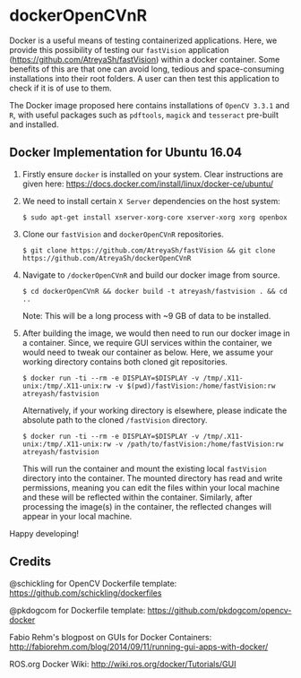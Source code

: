 # dockerOpenCVnR

Docker is a useful means of testing containerized applications. Here, we provide this possibility of testing our `fastVision` application (https://github.com/AtreyaSh/fastVision) within a docker container. Some benefits of this are that one can avoid long, tedious and space-consuming installations into their root folders. A user can then test this application to check if it is of use to them.

The Docker image proposed here contains installations of `OpenCV 3.3.1` and `R`, with useful packages such as `pdftools`, `magick` and `tesseract` pre-built and installed.

## Docker Implementation for Ubuntu 16.04

1. Firstly ensure `docker` is installed on your system. Clear instructions are given here: https://docs.docker.com/install/linux/docker-ce/ubuntu/

2. We need to install certain `X Server` dependencies on the host system:

   `$ sudo apt-get install xserver-xorg-core xserver-xorg xorg openbox`
   
3. Clone our `fastVision` and `dockerOpenCVnR` repositories.

   `$ git clone https://github.com/AtreyaSh/fastVision && git clone https://github.com/AtreyaSh/dockerOpenCVnR`

3. Navigate to `/dockerOpenCVnR` and build our docker image from source.

   `$ cd dockerOpenCVnR && docker build -t atreyash/fastvision . && cd ..`

   Note: This will be a long process with ~9 GB of data to be installed.

4. After building the image, we would then need to run our docker image in a container. Since, we require GUI services within the container, we would need to tweak our container as below. Here, we assume your working directory contains both cloned git repositories.

   `$ docker run -ti --rm -e DISPLAY=$DISPLAY -v /tmp/.X11-unix:/tmp/.X11-unix:rw -v $(pwd)/fastVision:/home/fastVision:rw  atreyash/fastvision`
   
   Alternatively, if your working directory is elsewhere, please indicate the absolute path to the cloned `/fastVision` directory.
   
   `$ docker run -ti --rm -e DISPLAY=$DISPLAY -v /tmp/.X11-unix:/tmp/.X11-unix:rw -v /path/to/fastVision:/home/fastVision:rw atreyash/fastvision`

   This will run the container and mount the existing local `fastVision` directory into the container. The mounted directory has read and write permissions, meaning you can edit the files within your local machine and these will be reflected within the container. Similarly, after processing the image(s) in the container, the reflected changes will appear in your local machine.
   
Happy developing!

## Credits

@schickling for OpenCV Dockerfile template: https://github.com/schickling/dockerfiles

@pkdogcom for Dockerfile template: https://github.com/pkdogcom/opencv-docker

Fabio Rehm's blogpost on GUIs for Docker Containers: http://fabiorehm.com/blog/2014/09/11/running-gui-apps-with-docker/

ROS.org Docker Wiki: http://wiki.ros.org/docker/Tutorials/GUI
